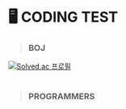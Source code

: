 # 🖥️ CODING TEST

> ### BOJ
 
[![Solved.ac 프로필](http://mazassumnida.wtf/api/v2/generate_badge?boj=heiioworid040)](https://solved.ac/heiioworid040)   
<br>

> ### PROGRAMMERS
